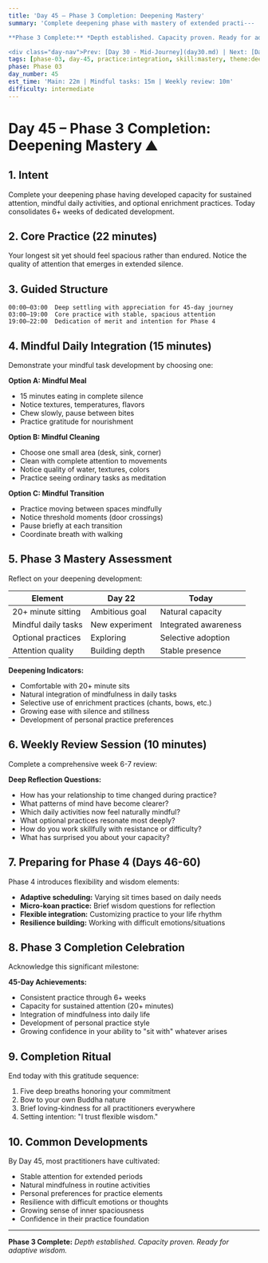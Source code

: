 ```yaml
---
title: 'Day 45 – Phase 3 Completion: Deepening Mastery'
summary: 'Complete deepening phase with mastery of extended practi---

**Phase 3 Complete:** *Depth established. Capacity proven. Ready for adaptive wisdom.*

<div class="day-nav">Prev: [Day 30 - Mid-Journey](day30.md) | Next: [Day 75 - Late-Stage Reflection](day75.md) | [Phase 4 Overview](../plan/phase-04-integration-days-46-60.md)</div>and mindful daily integration.'
tags: [phase-03, day-45, practice:integration, skill:mastery, theme:deepening]
phase: Phase 03
day_number: 45
est_time: 'Main: 22m | Mindful tasks: 15m | Weekly review: 10m'
difficulty: intermediate
---
```


# Day 45 – Phase 3 Completion: Deepening Mastery :mountain:

## 1. Intent

Complete your deepening phase having developed capacity for sustained attention, mindful daily activities, and optional enrichment practices. Today consolidates 6+ weeks of dedicated development.

## 2. Core Practice (22 minutes)

Your longest sit yet should feel spacious rather than endured. Notice the quality of attention that emerges in extended silence.

## 3. Guided Structure

```text
00:00–03:00  Deep settling with appreciation for 45-day journey
03:00–19:00  Core practice with stable, spacious attention
19:00–22:00  Dedication of merit and intention for Phase 4
```

## 4. Mindful Daily Integration (15 minutes)

Demonstrate your mindful task development by choosing one:

**Option A: Mindful Meal**

-   15 minutes eating in complete silence
-   Notice textures, temperatures, flavors
-   Chew slowly, pause between bites
-   Practice gratitude for nourishment

**Option B: Mindful Cleaning**

-   Choose one small area (desk, sink, corner)
-   Clean with complete attention to movements
-   Notice quality of water, textures, colors
-   Practice seeing ordinary tasks as meditation

**Option C: Mindful Transition**

-   Practice moving between spaces mindfully
-   Notice threshold moments (door crossings)
-   Pause briefly at each transition
-   Coordinate breath with walking

## 5. Phase 3 Mastery Assessment

Reflect on your deepening development:

| Element             | Day 22         | Today                |
| ------------------- | -------------- | -------------------- |
| 20+ minute sitting  | Ambitious goal | Natural capacity     |
| Mindful daily tasks | New experiment | Integrated awareness |
| Optional practices  | Exploring      | Selective adoption   |
| Attention quality   | Building depth | Stable presence      |

**Deepening Indicators:**

-   Comfortable with 20+ minute sits
-   Natural integration of mindfulness in daily tasks
-   Selective use of enrichment practices (chants, bows, etc.)
-   Growing ease with silence and stillness
-   Development of personal practice preferences

## 6. Weekly Review Session (10 minutes)

Complete a comprehensive week 6-7 review:

**Deep Reflection Questions:**

-   How has your relationship to time changed during practice?
-   What patterns of mind have become clearer?
-   Which daily activities now feel naturally mindful?
-   What optional practices resonate most deeply?
-   How do you work skillfully with resistance or difficulty?
-   What has surprised you about your capacity?

## 7. Preparing for Phase 4 (Days 46-60)

Phase 4 introduces flexibility and wisdom elements:

-   **Adaptive scheduling:** Varying sit times based on daily needs
-   **Micro-koan practice:** Brief wisdom questions for reflection
-   **Flexible integration:** Customizing practice to your life rhythm
-   **Resilience building:** Working with difficult emotions/situations

## 8. Phase 3 Completion Celebration

Acknowledge this significant milestone:

**45-Day Achievements:**

-   Consistent practice through 6+ weeks
-   Capacity for sustained attention (20+ minutes)
-   Integration of mindfulness into daily life
-   Development of personal practice style
-   Growing confidence in your ability to "sit with" whatever arises

## 9. Completion Ritual

End today with this gratitude sequence:

1. Five deep breaths honoring your commitment
2. Bow to your own Buddha nature
3. Brief loving-kindness for all practitioners everywhere
4. Setting intention: "I trust flexible wisdom."

## 10. Common Developments

By Day 45, most practitioners have cultivated:

-   Stable attention for extended periods
-   Natural mindfulness in routine activities
-   Personal preferences for practice elements
-   Resilience with difficult emotions or thoughts
-   Growing sense of inner spaciousness
-   Confidence in their practice foundation

---

**Phase 3 Complete:** _Depth established. Capacity proven. Ready for adaptive wisdom._
